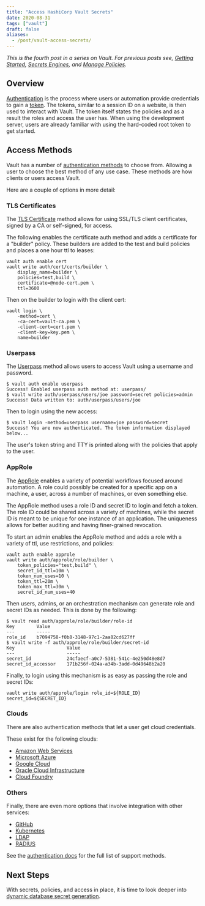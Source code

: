 ```yaml
---
title: "Access HashiCorp Vault Secrets"
date: 2020-08-31
tags: ["vault"]
draft: false
aliases:
  - /post/vault-access-secrets/
---
```


*This is the fourth post in a series on Vault. For previous posts see,
[Getting Started](/posts/vault-getting-started),
[Secrets Engines](/posts/vault-secrets-engine), and
[Manage Policies](/posts/vault-manage-policies).*

## Overview

[Authentication](https://www.vaultproject.io/docs/concepts/auth) is the process
where users or automation provide credentials to gain a
[token](https://www.vaultproject.io/docs/concepts/tokens). The tokens,
similar to a session ID on a website, is then used to interact with Vault. The
token itself states the policies and as a result the roles and access the user
has. When using the development server, users are already familiar with using
the hard-coded root token to get started.

## Access Methods

Vault has a number of
[authentication methods](https://www.vaultproject.io/docs/auth) to choose from.
Allowing a user to choose the best method of any use case. These methods are how
clients or users access Vault.

Here are a couple of options in more detail:

### TLS Certificates

The [TLS Certificate](https://www.vaultproject.io/docs/auth/cert) method allows
for using SSL/TLS client certificates, signed by a CA or self-signed, for
access.

The following enables the certificate auth method and adds a certificate for
a "builder" policy. These builders are added to the test and build policies and
places a one hour ttl to leases:

```shell
vault auth enable cert
vault write auth/cert/certs/builder \
    display_name=builder \
    policies=test,build \
    certificate=@node-cert.pem \
    ttl=3600
```

Then on the builder to login with the client cert:

```shell
vault login \
    -method=cert \
    -ca-cert=vault-ca.pem \
    -client-cert=cert.pem \
    -client-key=key.pem \
    name=builder
```

### Userpass

The [Userpass](https://www.vaultproject.io/docs/auth/userpass) method allows
users to access Vault using a username and password.

```shell
$ vault auth enable userpass
Success! Enabled userpass auth method at: userpass/
$ vault write auth/userpass/users/joe password=secret policies=admin
Success! Data written to: auth/userpass/users/joe
```

Then to login using the new access:

```shell
$ vault login -method=userpass username=joe password=secret
Success! You are now authenticated. The token information displayed below...
```

The user's token string and TTY is printed along with the policies that apply
to the user.

### AppRole

The [AppRole](https://www.vaultproject.io/docs/auth/approle) enables a variety
of potential workflows focused around automation. A role could possibly be
created for a specific app on a machine, a user, across a number of machines,
or even something else.

The AppRole method uses a role ID and secret ID to login and fetch a token. The
role ID could be shared across a variety of machines, while the secret ID is
meant to be unique for one instance of an application. The uniqueness allows for
better auditing and having finer-grained revocation.

To start an admin enables the AppRole method and adds a role with a variety of
ttl, use restrictions, and policies:

```shell
vault auth enable approle
vault write auth/approle/role/builder \
    token_policies="test,build" \
    secret_id_ttl=10m \
    token_num_uses=10 \
    token_ttl=20m \
    token_max_ttl=30m \
    secret_id_num_uses=40
```

Then users, admins, or an orchestration mechanism can generate role and secret
IDs as needed. This is done by the following:

```shell
$ vault read auth/approle/role/builder/role-id
Key        Value
---        -----
role_id    b7094758-f0b8-3148-97c1-2aa82cd627ff
$ vault write -f auth/approle/role/builder/secret-id
Key                   Value
---                   -----
secret_id             24cfaecf-a0c7-5381-541c-4e250d48e8d7
secret_id_accessor    171b256f-024a-a34b-3add-0d49648b2a20
```

Finally, to login using this mechanism is as easy as passing the role and
secret IDs:

```shell
vault write auth/approle/login role_id=${ROLE_ID} secret_id=${SECRET_ID}
```

### Clouds

There are also authentication methods that let a user get cloud credentials.

These exist for the following clouds:

* [Amazon Web Services](https://www.vaultproject.io/docs/auth/aws)
* [Microsoft Azure](https://www.vaultproject.io/docs/auth/azure)
* [Google Cloud](https://www.vaultproject.io/docs/auth/gcp)
* [Oracle Cloud Infrastructure](https://www.vaultproject.io/docs/auth/oci)
* [Cloud Foundry](https://www.vaultproject.io/docs/auth/cf)

### Others

Finally, there are even more options that involve integration with other
services:

* [GitHub](https://www.vaultproject.io/docs/auth/github)
* [Kubernetes](https://www.vaultproject.io/docs/auth/kubernetes)
* [LDAP](https://www.vaultproject.io/docs/auth/ldap)
* [RADIUS](https://www.vaultproject.io/docs/auth/radius)

See the [authentication docs](https://www.vaultproject.io/docs/concepts/auth)
for the full list of support methods.

## Next Steps

With secrets, policies, and access in place, it is time to look deeper into
[dynamic database secret generation](/posts/vault-database-dynamic-secrets).

